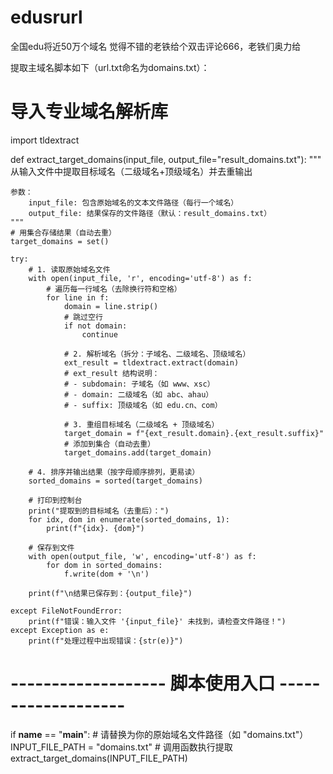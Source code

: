 # edusrurl
全国edu将近50万个域名
觉得不错的老铁给个双击评论666，老铁们奥力给

提取主域名脚本如下（url.txt命名为domains.txt）：
# 导入专业域名解析库
import tldextract

def extract_target_domains(input_file, output_file="result_domains.txt"):
    """
    从输入文件中提取目标域名（二级域名+顶级域名）并去重输出
    
    参数：
        input_file: 包含原始域名的文本文件路径（每行一个域名）
        output_file: 结果保存的文件路径（默认：result_domains.txt）
    """
    # 用集合存储结果（自动去重）
    target_domains = set()
    
    try:
        # 1. 读取原始域名文件
        with open(input_file, 'r', encoding='utf-8') as f:
            # 遍历每一行域名（去除换行符和空格）
            for line in f:
                domain = line.strip()
                # 跳过空行
                if not domain:
                    continue
                
                # 2. 解析域名（拆分：子域名、二级域名、顶级域名）
                ext_result = tldextract.extract(domain)
                # ext_result 结构说明：
                # - subdomain: 子域名（如 www、xsc）
                # - domain: 二级域名（如 abc、ahau）
                # - suffix: 顶级域名（如 edu.cn、com）
                
                # 3. 重组目标域名（二级域名 + 顶级域名）
                target_domain = f"{ext_result.domain}.{ext_result.suffix}"
                # 添加到集合（自动去重）
                target_domains.add(target_domain)
        
        # 4. 排序并输出结果（按字母顺序排列，更易读）
        sorted_domains = sorted(target_domains)
        
        # 打印到控制台
        print("提取到的目标域名（去重后）：")
        for idx, dom in enumerate(sorted_domains, 1):
            print(f"{idx}. {dom}")
        
        # 保存到文件
        with open(output_file, 'w', encoding='utf-8') as f:
            for dom in sorted_domains:
                f.write(dom + '\n')
        
        print(f"\n结果已保存到：{output_file}")
    
    except FileNotFoundError:
        print(f"错误：输入文件 '{input_file}' 未找到，请检查文件路径！")
    except Exception as e:
        print(f"处理过程中出现错误：{str(e)}")

# ------------------- 脚本使用入口 -------------------
if __name__ == "__main__":
    # 请替换为你的原始域名文件路径（如 "domains.txt"）
    INPUT_FILE_PATH = "domains.txt"
    # 调用函数执行提取
    extract_target_domains(INPUT_FILE_PATH)
